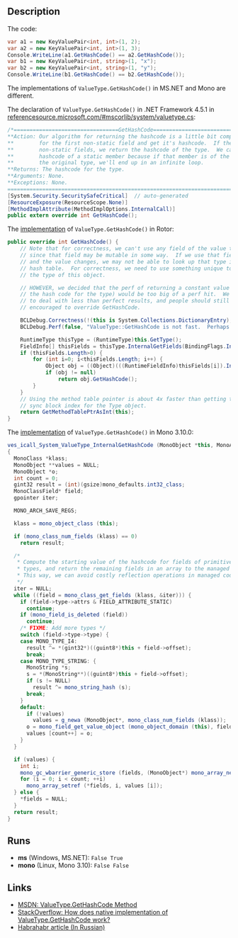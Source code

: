 ## Description

The code:

```cs
var a1 = new KeyValuePair<int, int>(1, 2);
var a2 = new KeyValuePair<int, int>(1, 3);
Console.WriteLine(a1.GetHashCode() == a2.GetHashCode());
var b1 = new KeyValuePair<int, string>(1, "x");
var b2 = new KeyValuePair<int, string>(1, "y");
Console.WriteLine(b1.GetHashCode() == b2.GetHashCode());
```

The implementations of `ValueType.GetHashCode()` in MS.NET and Mono are different.

The declaration of `ValueType.GetHashCode()` in .NET Framework 4.5.1 in [referencesource.microsoft.com/#mscorlib/system/valuetype.cs](http://referencesource.microsoft.com/#mscorlib/system/valuetype.cs):

```cs
/*=================================GetHashCode==================================
**Action: Our algorithm for returning the hashcode is a little bit complex.  We look
**        for the first non-static field and get it's hashcode.  If the type has no
**        non-static fields, we return the hashcode of the type.  We can't take the
**        hashcode of a static member because if that member is of the same type as
**        the original type, we'll end up in an infinite loop.
**Returns: The hashcode for the type.
**Arguments: None.
**Exceptions: None.
==============================================================================*/
[System.Security.SecuritySafeCritical]  // auto-generated
[ResourceExposure(ResourceScope.None)]
[MethodImplAttribute(MethodImplOptions.InternalCall)]
public extern override int GetHashCode();
```

The [implementation](http://www.123aspx.com/rotor/RotorSrc.aspx?rot=42363) of `ValueType.GetHashCode()` in Rotor:

```cs
public override int GetHashCode() {
    // Note that for correctness, we can't use any field of the value type
    // since that field may be mutable in some way.  If we use that field
    // and the value changes, we may not be able to look up that type in a
    // hash table.  For correctness, we need to use something unique to
    // the type of this object.

    // HOWEVER, we decided that the perf of returning a constant value (such as
    // the hash code for the type) would be too big of a perf hit.  We're willing
    // to deal with less than perfect results, and people should still be
    // encouraged to override GetHashCode.

    BCLDebug.Correctness(!(this is System.Collections.DictionaryEntry), "Calling GetHashCode on DictionaryEntry is dumb and probably wrong.");
    BCLDebug.Perf(false, "ValueType::GetHashCode is not fast.  Perhaps "+this.GetType().FullName+" should override GetHashCode()");

    RuntimeType thisType = (RuntimeType)this.GetType();
    FieldInfo[] thisFields = thisType.InternalGetFields(BindingFlags.Instance | BindingFlags.Public | BindingFlags.NonPublic, false);
    if (thisFields.Length>0) {
        for (int i=0; i<thisFields.Length; i++) {
            Object obj = ((Object)(((RuntimeFieldInfo)thisFields[i]).InternalGetValue((Object)this,false)));
            if (obj != null)
                return obj.GetHashCode();
        }
    }
    // Using the method table pointer is about 4x faster than getting the
    // sync block index for the Type object.
    return GetMethodTablePtrAsInt(this);
}
```

The [implementation](https://github.com/mono/mono/blob/mono-3.10.0/mono/metadata/icall.c) of `ValueType.GetHashCode()` in Mono 3.10.0:

```cs
ves_icall_System_ValueType_InternalGetHashCode (MonoObject *this, MonoArray **fields)
{
  MonoClass *klass;
  MonoObject **values = NULL;
  MonoObject *o;
  int count = 0;
  gint32 result = (int)(gsize)mono_defaults.int32_class;
  MonoClassField* field;
  gpointer iter;

  MONO_ARCH_SAVE_REGS;

  klass = mono_object_class (this);

  if (mono_class_num_fields (klass) == 0)
    return result;

  /*
   * Compute the starting value of the hashcode for fields of primitive
   * types, and return the remaining fields in an array to the managed side.
   * This way, we can avoid costly reflection operations in managed code.
   */
  iter = NULL;
  while ((field = mono_class_get_fields (klass, &iter))) {
    if (field->type->attrs & FIELD_ATTRIBUTE_STATIC)
      continue;
    if (mono_field_is_deleted (field))
      continue;
    /* FIXME: Add more types */
    switch (field->type->type) {
    case MONO_TYPE_I4:
      result ^= *(gint32*)((guint8*)this + field->offset);
      break;
    case MONO_TYPE_STRING: {
      MonoString *s;
      s = *(MonoString**)((guint8*)this + field->offset);
      if (s != NULL)
        result ^= mono_string_hash (s);
      break;
    }
    default:
      if (!values)
        values = g_newa (MonoObject*, mono_class_num_fields (klass));
      o = mono_field_get_value_object (mono_object_domain (this), field, this);
      values [count++] = o;
    }
  }

  if (values) {
    int i;
    mono_gc_wbarrier_generic_store (fields, (MonoObject*) mono_array_new (mono_domain_get (), mono_defaults.object_class, count));
    for (i = 0; i < count; ++i)
      mono_array_setref (*fields, i, values [i]);
  } else {
    *fields = NULL;
  }
  return result;
}
```

## Runs

* **ms** (Windows, MS.NET): `False True`
* **mono** (Linux, Mono 3.10): `False False`

## Links

* [MSDN: ValueType.GetHashCode Method](http://msdn.microsoft.com/library/system.valuetype.gethashcode.aspx)
* [StackOverflow: How does native implementation of ValueType.GetHashCode work?](http://stackoverflow.com/questions/5926776/how-does-native-implementation-of-valuetype-gethashcode-work)
* [Habrahabr article (In Russian)](http://habrahabr.ru/post/188038/)